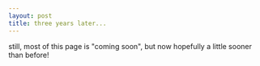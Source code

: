 ```yaml
---
layout: post
title: three years later...
---
```


still, most of this page is "coming soon", but now hopefully a little sooner than before!
